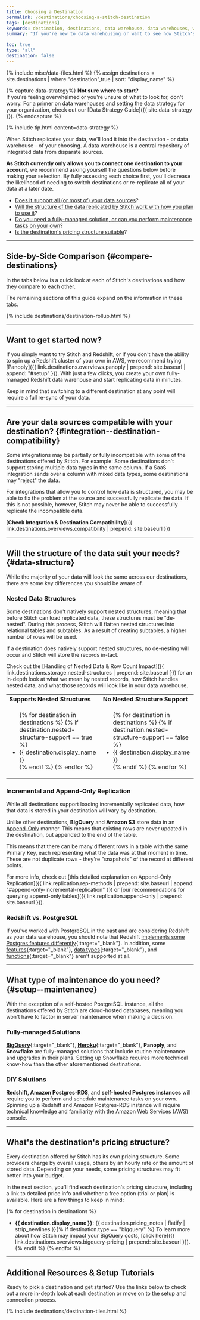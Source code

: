 ```yaml
---
title: Choosing a Destination
permalink: /destinations/choosing-a-stitch-destination
tags: [destinations]
keywords: destination, destinations, data warehouse, data warehouses, warehouse, stitch etl, etl, compare destinations, choose destination, select destination
summary: "If you're new to data warehousing or want to see how Stitch's destination offerings compare to each other, look no further. This guide will help you choose the best Stitch destination for your data warehousing needs."

toc: true
type: "all"
destination: false
---
```

{% include misc/data-files.html %}
{% assign destinations = site.destinations | where:"destination",true | sort: "display_name" %}

{% capture data-strategy%}
**Not sure where to start?**<br>
If you're feeling overwhelmed or you're unsure of what to look for, don't worry. For a primer on data warehouses and setting the data strategy for your organization, check out our [Data Strategy Guide]({{ site.data-strategy }}).
{% endcapture %}

{% include tip.html content=data-strategy %}

When Stitch replicates your data, we'll load it into the destination - or data warehouse - of your choosing. A data warehouse is a central repository of integrated data from disparate sources.

**As Stitch currently only allows you to connect one destination to your account**, we recommend asking yourself the questions below before making your selection. By fully assessing each choice first, you'll decrease the likelihood of needing to switch destinations or re-replicate all of your data at a later date.

 - [Does it support all (or most of) your data sources](#integration--destination-compatibility)?
 - [Will the structure of the data replicated by Stitch work with how you plan to use it](#data-structure)?
 - [Do you need a fully-managed solution, or can you perform maintenance tasks on your own](#setup--maintenance)?
 - [Is the destination's pricing structure suitable](#pricing)?

---

## Side-by-Side Comparison {#compare-destinations}

In the tabs below is a quick look at each of Stitch's destinations and how they compare to each other.

The remaining sections of this guide expand on the information in these tabs.

{% include destinations/destination-rollup.html %}

---

## Want to get started now?

If you simply want to try Stitch and Redshift, or if you don't have the ability to spin up a Redshift cluster of your own in AWS, we recommend trying [Panoply]({{ link.destinations.overviews.panoply | prepend: site.baseurl | append: "#setup" }}). With just a few clicks, you create your own fully-managed Redshift data warehouse and start replicating data in minutes.

Keep in mind that switching to a different destination at any point will require a full re-sync of your data.

---

## Are your data sources compatible with your destination? {#integration--destination-compatibility}

Some integrations may be partially or fully incompatible with some of the destinations offered by Stitch. For example: Some destinations don't support storing multiple data types in the same column. If a SaaS integration sends over a column with mixed data types, some destinations may "reject" the data.

For integrations that allow you to control how data is structured, you may be able to fix the problem at the source and successfully replicate the data. If this is not possible, however, Stitch may never be able to successfully replicate the incompatible data.

[**Check Integration & Destination Compatibility**]({{ link.destinations.overviews.compatibility | prepend: site.baseurl }})

---

## Will the structure of the data suit your needs? {#data-structure}

While the majority of your data will look the same across our destinations, there are some key differences you should be aware of.

### Nested Data Structures

Some destinations don't natively support nested structures, meaning that before Stitch can load replicated data, these structures must be "de-nested". During this process, Stitch will flatten nested structures into relational tables and subtables. As a result of creating subtables, a higher number of rows will be used.

If a destination does natively support nested structures, no de-nesting will occur and Stitch will store the records in-tact.

Check out the [Handling of Nested Data & Row Count Impact]({{ link.destinations.storage.nested-structures | prepend: site.baseurl }}) for an in-depth look at what we mean by nested records, how Stitch handles nested data, and what those records will look like in your data warehouse.

<table>
    <tr>
        <td>
            <strong>
                Supports Nested Structures
            </strong>
        </td>
        <td>
            <strong>
                No Nested Structure Support
            </strong>
        </td>
    </tr>
    <tr>
        <td>
            <ul>
                {% for destination in destinations %}
                    {% if destination.nested-structure-support == true %}
                        <li>{{ destination.display_name }}</li>
                    {% endif %}
                {% endfor %}
            </ul>
        </td>
        <td>
            <ul>
                {% for destination in destinations %}
                    {% if destination.nested-structure-support == false %}
                        <li>{{ destination.display_name }}</li>
                    {% endif %}
                {% endfor %}
            </ul>
        </td>
    </tr>
</table>


### Incremental and Append-Only Replication

While all destinations support loading incrementally replicated data, how that data is stored in your destination will vary by destination.

Unlike other destinations, **BigQuery** and **Amazon S3** store data in an <a href="#" data-toggle="tooltip" data-original-title="{{site.data.tooltips.append-only-rep}}">Append-Only</a> manner. This means that existing rows are never updated in the destination, but appended to the end of the table.

This means that there can be many different rows in a table with the same Primary Key, each representing what the data was at that moment in time. These are not duplicate rows - they're "snapshots" of the record at different points.

For more info, check out [this detailed explanation on Append-Only Replication]({{ link.replication.rep-methods | prepend: site.baseurl | append: "#append-only-incremental-replication" }}) or [our recommendations for querying append-only tables]({{ link.replication.append-only | prepend: site.baseurl }}).

### Redshift vs. PostgreSQL

If you've worked with PostgreSQL in the past and are considering Redshift as your data warehouse, you should note that Redshift [implements some Postgres features differently](http://docs.aws.amazon.com/redshift/latest/dg/c_redshift-sql-implementated-differently.html){:target="_blank"}. In addition, some [features](http://docs.aws.amazon.com/redshift/latest/dg/c_unsupported-postgresql-features.html){:target="_blank"}, [data types](http://docs.aws.amazon.com/redshift/latest/dg/c_unsupported-postgresql-datatypes.html){:target="_blank"}, and [functions](http://docs.aws.amazon.com/redshift/latest/dg/c_unsupported-postgresql-functions.html){:target="_blank"} aren't supported at all.

---

## What type of maintenance do you need? {#setup--maintenance}

With the exception of a self-hosted PostgreSQL instance, all the destinations offered by Stitch are cloud-hosted databases, meaning you won't have to factor in server maintenance when making a decision.

### Fully-managed Solutions

[**BigQuery**](https://cloud.google.com/solutions/bigquery-data-warehouse#maintenance){:target="_blank"}, [**Heroku**](https://devcenter.heroku.com/articles/platform-updates-maintenance-and-notifications){:target="_blank"}, **Panoply**, and **Snowflake** are fully-managed solutions that include routine maintenance and upgrades in their plans. Setting up Snowflake requires more technical know-how than the other aforementioned destinations.

### DIY Solutions

**Redshift, Amazon Postgres-RDS**, and **self-hosted Postgres instances** will require you to perform and schedule maintenance tasks on your own. Spinning up a Redshift and Amazon Postgres-RDS instance will require technical knowledge and familiarity with the Amazon Web Services (AWS) console.

---

## What's the destination's pricing structure?

Every destination offered by Stitch has its own pricing structure. Some providers charge by overall usage, others by an hourly rate or the amount of stored data. Depending on your needs, some pricing structures may fit better into your budget.

In the next section, you'll find each destination's pricing structure, including a link to detailed price info and whether a free option (trial or plan) is available. Here are a few things to keep in mind:

{% for destination in destinations %}
- **{{ destination.display_name }}**: {{ destination.pricing_notes | flatify | strip_newlines }}{% if destination.type == "bigquery" %} To learn more about how Stitch may impact your BigQuery costs, [click here]({{ link.destinations.overviews.bigquery-pricing | prepend: site.baseurl }}).{% endif %}
{% endfor %}


---

## Additional Resources & Setup Tutorials

Ready to pick a destination and get started? Use the links below to check out a more in-depth look at each destination or move on to the setup and connection process.

{% include destinations/destination-tiles.html %}
